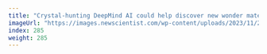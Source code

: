 ```yaml
---
title: "Crystal-hunting DeepMind AI could help discover new wonder materials"
imageUrl: "https://images.newscientist.com/wp-content/uploads/2023/11/27144700/SEI_181772473.jpg?width=788"
index: 285
weight: 285
---
```

